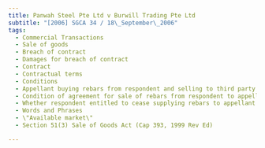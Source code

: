 ```yaml
---
title: Panwah Steel Pte Ltd v Burwill Trading Pte Ltd 
subtitle: "[2006] SGCA 34 / 18\_September\_2006"
tags:
  - Commercial Transactions
  - Sale of goods
  - Breach of contract
  - Damages for breach of contract
  - Contract
  - Contractual terms
  - Conditions
  - Appellant buying rebars from respondent and selling to third party for use in construction project
  - Condition of agreement for sale of rebars from respondent to appellant that supply of rebars \"shall be as per the progress requirement of the project\"
  - Whether respondent entitled to cease supplying rebars to appellant due to appellant\'s non-compliance with condition
  - Words and Phrases
  - \"Available market\"
  - Section 51(3) Sale of Goods Act (Cap 393, 1999 Rev Ed)

---
```


